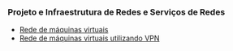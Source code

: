 ### Projeto e Infraestrutura de Redes e Serviços de Redes

* <a href="https://github.com/emanuelvsz/virtual-machines-chain">Rede de máquinas virtuais</a>
* <a href="https://github.com/emanuelvsz/pird_serd-grupo04-vpn">Rede de máquinas virtuais utilizando VPN</a>

